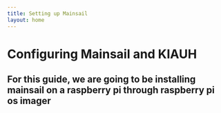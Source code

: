 ```yaml
---
title: Setting up Mainsail
layout: home
---
```



<h1>Configuring Mainsail and KIAUH</h1>
<h2>For this guide, we are going to be installing mainsail on a raspberry pi through raspberry pi os imager</h2>
